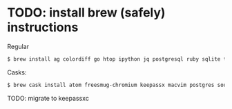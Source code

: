 # TODO: install brew (safely) instructions

Regular
```bash
$ brew install ag colordiff go htop ipython jq postgresql ruby sqlite tree vim
```

Casks:
```bash
$ brew cask install atom freesmug-chromium keepassx macvim postgres soundflower soundflowerbed transmission tunnelblick virtualbox vlc
```
TODO: migrate to keepassxc
